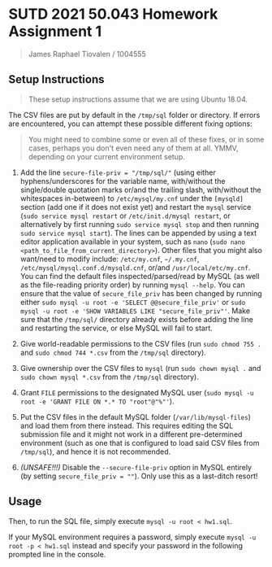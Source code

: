# SUTD 2021 50.043 Homework Assignment 1

> James Raphael Tiovalen / 1004555

## Setup Instructions

> These setup instructions assume that we are using Ubuntu 18.04.

The CSV files are put by default in the `/tmp/sql` folder or directory. If errors are encountered, you can attempt these possible different fixing options:

> You might need to combine some or even all of these fixes, or in some cases, perhaps you don't even need any of them at all. YMMV, depending on your current environment setup.

1. Add the line `secure-file-priv = "/tmp/sql/"` (using either hyphens/underscores for the variable name, with/without the single/double quotation marks or/and the trailing slash, with/without the whitespaces in-between) to `/etc/mysql/my.cnf` under the `[mysqld]` section (add one if it does not exist yet) and restart the `mysql` service (`sudo service mysql restart` or `/etc/init.d/mysql restart`, or alternatively by first running `sudo service mysql stop` and then running `sudo service mysql start`). The lines can be appended by using a text editor application available in your system, such as `nano` (`sudo nano <path_to_file_from_current_directory>`). Other files that you might also want/need to modify include: `/etc/my.cnf`, `~/.my.cnf`, `/etc/mysql/mysql.conf.d/mysqld.cnf`, or/and `/usr/local/etc/my.cnf`. You can find the default files inspected/parsed/read by MySQL (as well as the file-reading priority order) by running `mysql --help`. You can ensure that the value of `secure_file_priv` has been changed by running either `sudo mysql -u root -e 'SELECT @@secure_file_priv'` or `sudo mysql -u root -e 'SHOW VARIABLES LIKE "secure_file_priv"'`. Make sure that the `/tmp/sql/` directory already exists before adding the line and restarting the service, or else MySQL will fail to start.

2. Give world-readable permissions to the CSV files (run `sudo chmod 755 .` and `sudo chmod 744 *.csv` from the `/tmp/sql` directory).

3. Give ownership over the CSV files to `mysql` (run `sudo chown mysql .` and `sudo chown mysql *.csv` from the `/tmp/sql` directory).

4. Grant `FILE` permissions to the designated MySQL user (`sudo mysql -u root -e 'GRANT FILE ON *.* TO "root"@"%"'`).

5. Put the CSV files in the default MySQL folder (`/var/lib/mysql-files`) and load them from there instead. This requires editing the SQL submission file and it might not work in a different pre-determined environment (such as one that is configured to load said CSV files from `/tmp/sql`), and hence it is not recommended.

6. _(UNSAFE!!!)_ Disable the `--secure-file-priv` option in MySQL entirely (by setting `secure_file_priv = ""`). Only use this as a last-ditch resort!

## Usage

Then, to run the SQL file, simply execute `mysql -u root < hw1.sql`.

If your MySQL environment requires a password, simply execute `mysql -u root -p < hw1.sql` instead and specify your password in the following prompted line in the console.

